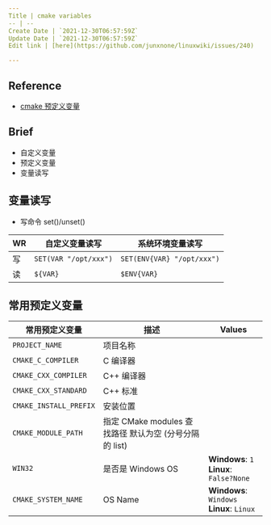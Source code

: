 ```yaml
---
Title | cmake variables
-- | --
Create Date | `2021-12-30T06:57:59Z`
Update Date | `2021-12-30T06:57:59Z`
Edit link | [here](https://github.com/junxnone/linuxwiki/issues/240)

---
```

## Reference
- [cmake 预定义变量](https://cmake.org/cmake/help/latest/manual/cmake-variables.7.html)

## Brief
- 自定义变量
- 预定义变量
- 变量读写

## 变量读写
- 写命令 set()/unset()

WR | 自定义变量读写 | 系统环境变量读写
-- | -- | --
写 | `SET(VAR "/opt/xxx")` | `SET(ENV{VAR} "/opt/xxx")`
读 | `${VAR}` | `$ENV{VAR}`


## 常用预定义变量

常用预定义变量 | 描述 | Values
-- | -- | --
`PROJECT_NAME` | 项目名称
`CMAKE_C_COMPILER` | C 编译器
`CMAKE_CXX_COMPILER` | C++ 编译器
`CMAKE_CXX_STANDARD` | C++ 标准
`CMAKE_INSTALL_PREFIX` | 安装位置
`CMAKE_MODULE_PATH` | 指定 CMake modules 查找路径 默认为空 (分号分隔的 list)
`WIN32` | 是否是 Windows OS | **Windows**: `1` <br>**Linux**: `False?None`
`CMAKE_SYSTEM_NAME` | OS Name | **Windows**: `Windows` <br>**Linux**: `Linux`


